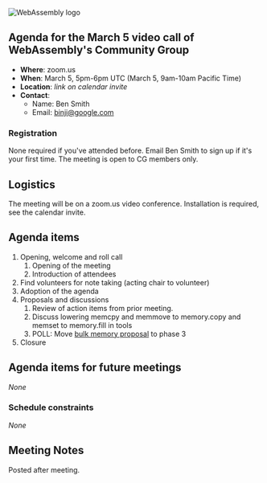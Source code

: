 ![WebAssembly logo](/images/WebAssembly.png)

## Agenda for the March 5 video call of WebAssembly's Community Group

- **Where**: zoom.us
- **When**: March 5, 5pm-6pm UTC (March 5, 9am-10am Pacific Time)
- **Location**: *link on calendar invite*
- **Contact**:
    - Name: Ben Smith
    - Email: binji@google.com

### Registration

None required if you've attended before. Email Ben Smith to sign up if it's
your first time. The meeting is open to CG members only.

## Logistics

The meeting will be on a zoom.us video conference.
Installation is required, see the calendar invite.

## Agenda items

1. Opening, welcome and roll call
    1. Opening of the meeting
    1. Introduction of attendees
1. Find volunteers for note taking (acting chair to volunteer)
1. Adoption of the agenda
1. Proposals and discussions
    1. Review of action items from prior meeting.
    1. Discuss lowering memcpy and memmove to memory.copy and memset to memory.fill in tools
    1. POLL: Move [bulk memory proposal](https://github.com/WebAssembly/bulk-memory-operations) to phase 3
1. Closure

## Agenda items for future meetings

*None*

### Schedule constraints

*None*

## Meeting Notes

Posted after meeting.
